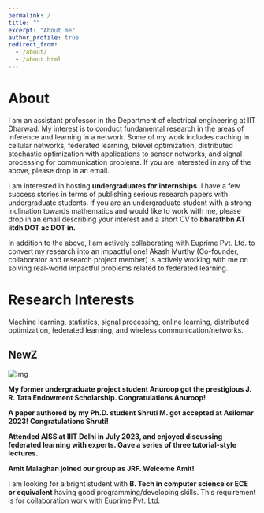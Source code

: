 ```yaml
---
permalink: /
title: ""
excerpt: "About me"
author_profile: true
redirect_from: 
  - /about/
  - /about.html
---
```


# About 

I am an assistant professor in the Department of electrical engineering at IIT Dharwad. My interest is to conduct fundamental research in the areas of inference and learning in a network. Some of my work includes caching in cellular networks, federated learning, bilevel optimization, distributed stochastic optimization with applications to sensor networks, and signal processing for communication problems. If you are interested in any of the above, please drop in an email.

I am interested in hosting **undergraduates for internships**. I have a few success stories in terms of publishing serious research papers with undergraduate students. If you are an undergraduate student with a strong inclination towards mathematics and would like to work with me, please drop in an email describing your interest and a short CV to **bharathbn AT iitdh DOT ac DOT in.** 

In addition to the above, I am actively collaborating with Euprime Pvt. Ltd. to convert my research into an impactful one! Akash Murthy (Co-founder, collaborator and research project member) is actively working with me on solving real-world impactful problems related to federated learning.

# Research Interests

Machine learning, statistics, signal processing, online learning, distributed optimization, federated learning, and wireless communication/networks.


## NewZ

![img](https://bnbharath.files.wordpress.com/2020/06/img_1282.jpg?w=200)

**My former undergraduate project student Anuroop got the prestigious J. R. Tata Endowment Scholarship. Congratulations Anuroop!**

**A paper authored by my Ph.D. student Shruti M. got accepted at Asilomar 2023! Congratulations Shruti!**

**Attended AISS at IIIT Delhi in July 2023, and enjoyed discussing federated learning with experts. Gave a series of three tutorial-style lectures.**

**Amit Malaghan joined our group as JRF. Welcome Amit!**






I am looking for a bright student with **B. Tech in computer science or ECE or equivalent** having good programming/developing skills. This requirement is for collaboration work with Euprime Pvt. Ltd.
